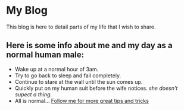 # My Blog
This blog is here to detail parts of my life that I wish to share.
## Here is some info about me and my day as a normal human male:
* Wake up at a normal hour of 3am.
* Try to go back to sleep and fail completely.
* Continue to stare at the wall until the sun comes up.
* Quickly put on my human suit before the wife notices. _she doesn't supect a thing_.
* All is normal...
[Follow me for more great tips and tricks](https://twitter.com/alienufovideos?lang=en)